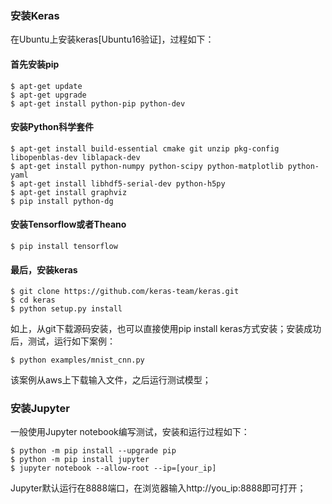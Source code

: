 ### 安装Keras
在Ubuntu上安装keras[Ubuntu16验证]，过程如下：
#### 首先安装pip
```shell
$ apt-get update
$ apt-get upgrade
$ apt-get install python-pip python-dev
```
#### 安装Python科学套件
```shell
$ apt-get install build-essential cmake git unzip pkg-config libopenblas-dev liblapack-dev
$ apt-get install python-numpy python-scipy python-matplotlib python-yaml
$ apt-get install libhdf5-serial-dev python-h5py
$ apt-get install graphviz
$ pip install python-dg
```
#### 安装Tensorflow或者Theano
```shell
$ pip install tensorflow
```
#### 最后，安装keras
```shell
$ git clone https://github.com/keras-team/keras.git
$ cd keras
$ python setup.py install
```
如上，从git下载源码安装，也可以直接使用pip install keras方式安装；安装成功后，测试，运行如下案例：
```shell
$ python examples/mnist_cnn.py
```
该案例从aws上下载输入文件，之后运行测试模型；
### 安装Jupyter
一般使用Jupyter notebook编写测试，安装和运行过程如下：
```shell
$ python -m pip install --upgrade pip
$ python -m pip install jupyter
$ jupyter notebook --allow-root --ip=[your_ip]
```
Jupyter默认运行在8888端口，在浏览器输入http://you_ip:8888即可打开；

